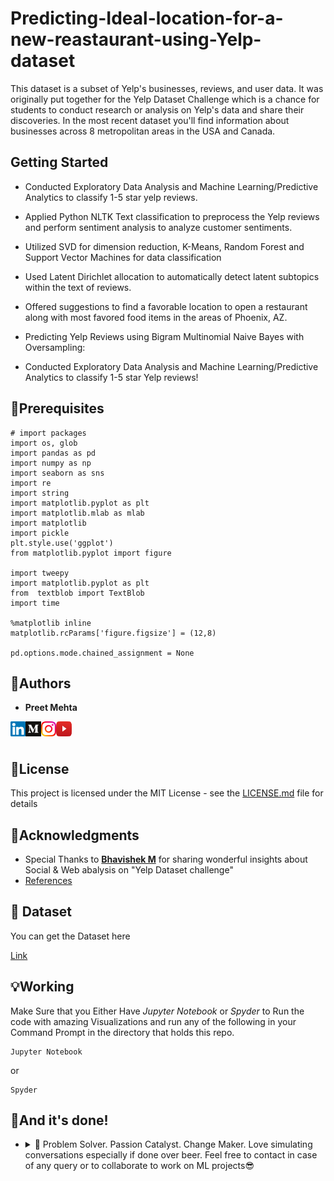 #  Predicting-Ideal-location-for-a-new-reastaurant-using-Yelp-dataset

This dataset is a subset of Yelp's businesses, reviews, and user data. It was originally put together for the Yelp Dataset Challenge which is a chance for students to conduct research or analysis on Yelp's data and share their discoveries. In the most recent dataset you'll find information about businesses across 8 metropolitan areas in the USA and Canada.

## Getting Started


- Conducted Exploratory Data Analysis and Machine Learning/Predictive Analytics to classify 1-5 star yelp reviews.
- Applied Python NLTK Text classification to preprocess the Yelp reviews and perform sentiment analysis to analyze customer sentiments.
- Utilized SVD for dimension reduction, K-Means, Random Forest and Support Vector Machines for data classification
- Used Latent Dirichlet allocation to automatically detect latent subtopics within the text of reviews.
- Offered suggestions to find a favorable location to open a restaurant along with most favored food items in the areas of Phoenix, AZ.

- Predicting Yelp Reviews using Bigram Multinomial Naive Bayes with Oversampling:
- Conducted Exploratory Data Analysis and Machine Learning/Predictive Analytics to classify 1-5 star Yelp reviews!

## 🔑Prerequisites

```
# import packages
import os, glob
import pandas as pd
import numpy as np
import seaborn as sns
import re
import string
import matplotlib.pyplot as plt
import matplotlib.mlab as mlab
import matplotlib
import pickle
plt.style.use('ggplot')
from matplotlib.pyplot import figure

import tweepy
import matplotlib.pyplot as plt
from  textblob import TextBlob 
import time

%matplotlib inline
matplotlib.rcParams['figure.figsize'] = (12,8)

pd.options.mode.chained_assignment = None
```
<!-- ## Installing
## Running the tests
## Break down into end to end tests
## And coding style tests
## Deployment
## 🛠Built With

* [Scikit-learn](https://scikit-learn.org/stable/) 
## Contributing
## Versioning -->
## 💃Authors

* **Preet Mehta**  
<p>
<a href="https://www.linkedin.com/in/preetmehta/">
  <img align="left" src="https://github.com/ynpreet/Ynpreet/blob/main/images/Linkedin%20(1).svg" alt="kushal's linkedin" width="24px" />
</a>  

<a href="https://ynpreetmehta.medium.com/">
<img align="left" src="https://github.com/ynpreet/Ynpreet/blob/main/images/medium-seeklogo.com.svg" alt="Medium" width="25px" height='23.5' />
</a>  
  
<!-- ![Medium](mediumlogo/medium-seeklogo.com.svg?raw=true "Title") -->

 
<a href="https://www.instagram.com/ynpreet/" target="blank">
  <img align="left" src="https://github.com/ynpreet/Ynpreet/blob/main/images/Instagram%20(1).svg" alt="instagram" width="24px" />
</a>

<a href="https://www.youtube.com/channel/UCCcw6HxUkkfrlKn7-6SszDQ/featured" target="blank">
  <img align="left" src="https://github.com/ynpreet/Ynpreet/blob/main/images/youtube-logo-icon-png-svg.png" alt="youtube"  width="25px" height='23.5' />
</a></p><br><br>

## 👀License

This project is licensed under the MIT License - see the [LICENSE.md](https://opensource.org/licenses/MIT) file for details

## 🙏Acknowledgments

* Special Thanks to **[Bhavishek M](https://www.linkedin.com/in/bkmalik/)** for sharing wonderful insights about Social & Web abalysis on "Yelp Dataset challenge"
* [References](https://engineeringblog.yelp.com/2015/02/yelp-dataset-challenge-is-doubling-up.html) 

## 📁 Dataset
You can get the Dataset here

[Link](https://www.kaggle.com/yelp-dataset/yelp-dataset)

## 💡Working 

Make Sure that you Either Have *Jupyter Notebook* or *Spyder* to Run the code with amazing Visualizations and run any of the following in your Command Prompt in the directory that holds this repo. 

```
Jupyter Notebook
```
or
```
Spyder
```
## 👏And it's done!

- <details> <summary> 💬 Problem Solver. Passion Catalyst. Change Maker. Love simulating conversations especially if done over beer. Feel free to contact in case of any query or to collaborate to work on ML projects😎 </summary> <a href="https://wa.me/919408377842" target="blank"><img align="center" src="https://github.com/ynpreet/Ynpreet/blob/main/images/5ae21cc526c97415d3213554.png" width="40x" /></a>
</details>


